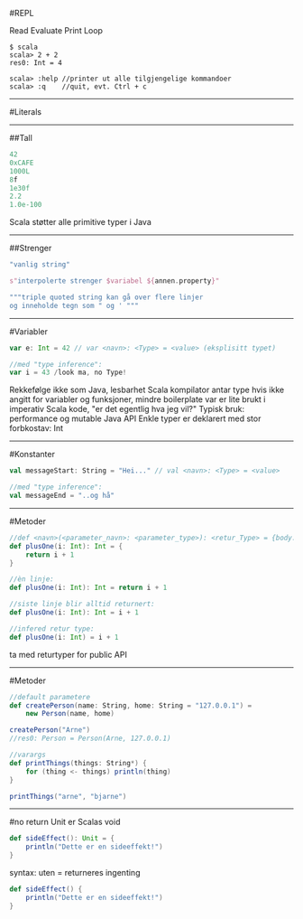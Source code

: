 #REPL

Read Evaluate Print Loop
```
$ scala
scala> 2 + 2
res0: Int = 4

scala> :help //printer ut alle tilgjengelige kommandoer
scala> :q    //quit, evt. Ctrl + c

```

---

#Literals

---

##Tall
```scala
42
0xCAFE
1000L
8f
1e30f
2.2
1.0e-100
```
<aside class='notes'>
    Scala støtter alle primitive typer i Java
</aside>

---

##Strenger

```scala
"vanlig string"

s"interpolerte strenger $variabel ${annen.property}"

"""triple quoted string kan gå over flere linjer
og inneholde tegn som " og ' """
```

---

#Variabler

```scala
var e: Int = 42 // var <navn>: <Type> = <value> (eksplisitt typet)

//med "type inference":
var i = 43 /look ma, no Type!
```
<aside class='notes'>
    Rekkefølge ikke som Java, lesbarhet
    Scala kompilator antar type hvis ikke angitt for variabler og funksjoner, mindre boilerplate
    var er lite brukt i imperativ Scala kode, "er det egentlig hva jeg vil?" Typisk bruk: performance og mutable Java API
    Enkle typer er deklarert med stor forbkostav: Int
</aside>

---

#Konstanter

```scala
val messageStart: String = "Hei..." // val <navn>: <Type> = <value>

//med "type inference":
val messageEnd = "..og hå"
```

---

#Metoder

```scala
//def <navn>(<parameter_navn>: <parameter_type>): <retur_Type> = {body...}
def plusOne(i: Int): Int = {
    return i + 1
}
```

```scala
//èn linje:
def plusOne(i: Int): Int = return i + 1
```

```scala
//siste linje blir alltid returnert:
def plusOne(i: Int): Int = i + 1
```

```scala
//infered retur type:
def plusOne(i: Int) = i + 1
```
<aside class='notes'>
    ta med returtyper for public API
</aside>

---

#Metoder

```scala
//default parametere
def createPerson(name: String, home: String = "127.0.0.1") =
    new Person(name, home)

createPerson("Arne")
//res0: Person = Person(Arne, 127.0.0.1)
```


```scala
//varargs
def printThings(things: String*) {
    for (thing <- things) println(thing)
}

printThings("arne", "bjarne")
```

---

#no return
Unit er Scalas void
```scala
def sideEffect(): Unit = {
    println("Dette er en sideeffekt!")
}
```

syntax: uten = returneres ingenting
```scala
def sideEffect() {
    println("Dette er en sideeffekt!")
}
```